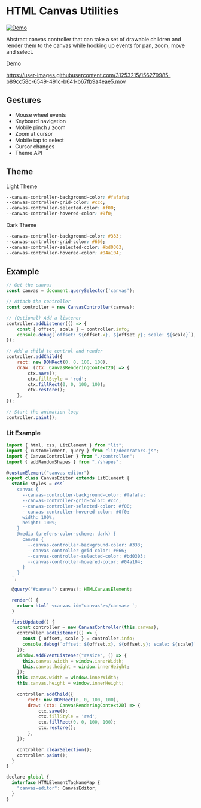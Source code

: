 # HTML Canvas Utilities

[![Demo](https://github.com/rodydavis/html-canvas-utilities/actions/workflows/ci.yml/badge.svg)](https://github.com/rodydavis/html-canvas-utilities/actions/workflows/ci.yml)

Abstract canvas controller that can take a set of drawable children and render them to the canvas while hooking up events for pan, zoom, move and select.

[Demo](https://rodydavis.github.io/html-canvas-utilities/)

https://user-images.githubusercontent.com/31253215/156279985-b89cc58c-6549-491c-b641-b67fb9a4eae5.mov

## Gestures

- Mouse wheel events
- Keyboard navigation
- Mobile pinch / zoom
- Zoom at cursor
- Mobile tap to select
- Cursor changes
- Theme API

## Theme

Light Theme

```css
--canvas-controller-background-color: #fafafa;
--canvas-controller-grid-color: #ccc;
--canvas-controller-selected-color: #f00;
--canvas-controller-hovered-color: #0f0;
```

Dark Theme

```css
--canvas-controller-background-color: #333;
--canvas-controller-grid-color: #666;
--canvas-controller-selected-color: #bd0303;
--canvas-controller-hovered-color: #04a104;
```

## Example

```js
// Get the canvas
const canvas = document.querySelector('canvas');

// Attach the controller
const controller = new CanvasController(canvas);

// (Optional) Add a listener
controller.addListener(() => {
    const { offset, scale } = controller.info;
    console.debug(`offset: ${offset.x}, ${offset.y}; scale: ${scale}`);
});

// Add a child to control and render
controller.addChild({
    rect: new DOMRect(0, 0, 100, 100),
    draw: (ctx: CanvasRenderingContext2D) => {
        ctx.save();
        ctx.fillStyle = 'red';
        ctx.fillRect(0, 0, 100, 100);
        ctx.restore();
    },
});

// Start the animation loop
controller.paint();
```

### Lit Example

```js
import { html, css, LitElement } from "lit";
import { customElement, query } from "lit/decorators.js";
import { CanvasController } from "./controller";
import { addRandomShapes } from "./shapes";

@customElement("canvas-editor")
export class CanvasEditor extends LitElement {
  static styles = css`
    canvas {
      --canvas-controller-background-color: #fafafa;
      --canvas-controller-grid-color: #ccc;
      --canvas-controller-selected-color: #f00;
      --canvas-controller-hovered-color: #0f0;
      width: 100%;
      height: 100%;
    }
    @media (prefers-color-scheme: dark) {
      canvas {
        --canvas-controller-background-color: #333;
        --canvas-controller-grid-color: #666;
        --canvas-controller-selected-color: #bd0303;
        --canvas-controller-hovered-color: #04a104;
      }
    }
  `;

  @query("#canvas") canvas!: HTMLCanvasElement;

  render() {
    return html` <canvas id="canvas"></canvas> `;
  }

  firstUpdated() {
    const controller = new CanvasController(this.canvas);
    controller.addListener(() => {
      const { offset, scale } = controller.info;
      console.debug(`offset: ${offset.x}, ${offset.y}; scale: ${scale}`);
    });
    window.addEventListener("resize", () => {
      this.canvas.width = window.innerWidth;
      this.canvas.height = window.innerHeight;
    });
    this.canvas.width = window.innerWidth;
    this.canvas.height = window.innerHeight;
    
    controller.addChild({
        rect: new DOMRect(0, 0, 100, 100),
        draw: (ctx: CanvasRenderingContext2D) => {
            ctx.save();
            ctx.fillStyle = 'red';
            ctx.fillRect(0, 0, 100, 100);
            ctx.restore();
        },
    });

    controller.clearSelection();
    controller.paint();
  }
}

declare global {
  interface HTMLElementTagNameMap {
    "canvas-editor": CanvasEditor;
  }
}

```
